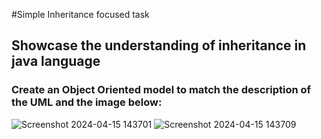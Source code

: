﻿#Simple Inheritance focused task
## Showcase the understanding of inheritance in java language
### Create an Object Oriented model to match the description of the UML and the image below:
![Screenshot 2024-04-15 143701](https://github.com/PeterdhNgo/Collection-task-1/assets/148759172/b086296a-d76c-4841-98b3-2cfc1b421eb0)
![Screenshot 2024-04-15 143709](https://github.com/PeterdhNgo/Collection-task-1/assets/148759172/c13945f8-6eaf-4546-94cf-66f9402d81db)
